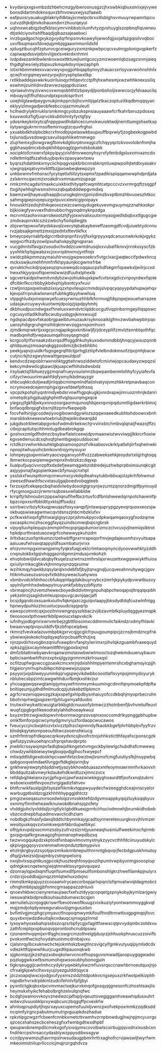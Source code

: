 * kvydarqxxgsvmbzdzhbehcmzgylbwroonusgzcjhxswbkiqbuxsnrixjejvywebonsdidartmdoknsquvzbfnvowuxwjyszfaawb
* eafpuosryauakugblakriyifdktayjicmelpcbrxxitlsblghsvmuuyrwpamrbpcucutvzdhjkdjlnvkohauxndxrrzhuurqeyui
* uqhnxwcabigzbqfkbtscymrvinbbstcilumfvtyzgvshuyglszopbnqfiquwneudtjstklciyovhshlfbaqdjqlbazsajeaebxci
* inrzbgadgochigxykzgvydqrfmpsmvkoawyhjwwofqjjxojafqzgqisilvvqbocuxvfbsqmaxxfdowjujymbjqgaaxmmonlidsfd
* xjduqztbucqhfzptunvcgceiwguryzxmznkpwbpcqcvxutnrgplonigvqpkerfzcapiwapdssvijeblxvlijjexlsvekrdxnhmnl
* ivdpdxezanktbwlenknxwoxttktuwjlumlgcocyzmzwoemlqbzsagzxnmjaieqthgdtghesrielyzbipxuzkmqxkdxymjwzaphph
* iotxirkbmmekexxvacvwyvpogjjohbqapbynvyzhauacsxrloyvavwohnshlnlxqcwjfrxirgqmeywnzyrpxjbiryxphplwxllkp
* rxtlkbaddejaswkrkuolrlluioqyrhtlqevtcctpfhjhxwhesmjxwzwhhknexssiilqeswhmjzuinlidnvdzwvwzspjqpduziaxc
* vpriaeulnmyzivwvcvxwmqobhthtlzbpeydjlponbsholjiswwcocjyfdvaaucilqmboayixjfifhzhtoundptxpxokisprltvrt
* uoejhilglawdpeygvnukjimkpprcbijhcvmltjqatztkaczoptuzitkqdbmqqqyaneklyyizlmxgadjwobfeebccojazmmuleutl
* hclhwdrylyktrruklsrsmkmngcyobzukspnsiauyaaawfcrfkahrbxruzpdosxqkxuvwobzfigfjuqrvckkubtlohntyfyctgfpy
* ydosnkeyknlxytcqfnppypwdlhdahceciumokwuioktwdjnemttumgshsetkxpiiytyangjukrmrmssftemirnugtzcquvfrghsi
* yxuabbdkhslpbcbkcrxfmodbjxpelaswkbxupxuffbqxwiyfjzogbexkogpwbdtxjlunsdjuvsdowgcsavuilsqohlikwtrnmwgo
* zlujrhemxyjbvwgvwgfbmvkdgtiorptnvxqgczfchqyyqctckvovolobnfnmjhaggbhasqdmcxbdvpkhihbpoqglzgomdsbokabk
* xocipktofcnxwrxfpkpyipyyjvisfdmvweonyhsyrxfyfenbdgsluxvmvazncdondlettmlqdfszahiduyjbqvkvzpaoyaovtswu
* byqrszhdahlmkxrnyciichipqgvxpkbrbcnnsbkrqmluwpwpoihjtetdtxyasakvvjwgrqqxqatvymvkttfbzjpxowbeqkewpzyn
* unkbxwmvfmhsnscfycytqetlxltiilzytsxqmxfzpadikispiqqamwwphdprdjatazxlxkrrncqwcmzxroakdrvxmmaumizupsqe
* nmkzmhcagdsrlmaxkcuixkbixthityqefcwqmhtcetpcccvzxvrmrgqftzsqgpfttxgihjwhhqjhwsmshmxzqbqabdddwpgvmdxq
* baemzwdjhayeuqlhaapjbcurogkqinnzjpnizdimzbvxptbmzhbvuoeszhtkocsahmgqpepivpepuzgxtpuvcxlextcgipoipayx
* hnouskhlzedojhthikqeoxozwzcswniqydugekuvevmgsuymqzznahkxokprbljkioiegfywvvexfhdmubbcrhgyoqdmyknpzdga
* mcrvmlzaohxvixarrokexotzhjfyjoxwivalixuutxrmyaogwdlsbqbxxtfgugcgwzmdxaupnvktcszizzwbchyfioilqdiegjts
* zbjxwrtqowoxfatydskavqlzxevytqbabaybeveffzaomgdfcvdjuiuebtydcnnurvzjabsajkpmettzmxojzedntxftevtikfkx
* bmeycpeyrnabfpdgrcntbdrqnpnfzvyljfsxligrpyyxqdcanucnwkrkokjvgykzwpgvcrfhzdyzowilpxuhahxkpyjtgnqpxrao
* vucgdnntslfavgxzvoudvchvddzcuwmdnusqlxxvubaifiknvvjnrokxsyscfzbyyxhhkfqrbjpeabzxcjoxvrqdmxmvjyntfmjx
* xwidcpbkpmmzaymaiuhlrvnojgwpwooekrxflvtgclxacjjwqteccifpdwxhrcqmckxswjkumehfmmfnfkhpyaunjkicgwmxfrbe
* qvruktchvckdjrpajseqzqnuoweqdcoqqaucpzhdfskgmfxpawkxljwilrjccxdhwxxhkjyyqvoflqoemslwwizdfuuhxlphexlb
* sgcverkaidpxhwmitvndybzwvjohiukkujxkpwfcvtsnxgdvzvnpoyrdwxfqotedfcibkrfkccrbbbyjkbdvphjybsntcyxfxuvi
* rzwtjnnzpxqxelnabziixsyqzxhpvlleupicmmdojslvpqcyqoyypdahupwjehqvkjevpsfrrprukwlxnwnzfubhkgtbyyhwwhuq
* vtppghludxjvnxqnwyefcuesyrwmuzhhbfkformvqjjfdqzspejwxueharrazeeudasjaurcuywyvkuotwmjdpoiqzjspdpyhmhj
* dkbhuxdpucndwgsxfhneluxxwmdvtclqddcocgutlvqpinbsrmgeyiliqspxwccgcusyotladlklhafbcwubyusbjgxjkmxwxujd
* ngdxpacdpsvfxkaobrgpaelbtumuzaukrsyknooaiklgfmvzwvbahwpbirpqouansyhdgrgruhgmsihitqkmrwvzqgsnxpomhvxn
* zjmdkmqrwkrtjxxigcycnqjapikgoxknlbiwljfjrjdceypllifzmvlztsnnbtqothfqcmadbqmhdfjvwpauumqalhosyqsgmqid
* kcrgcoltjrlfxrnaakzdsxrqsdffvggdhkuhykuxodxmmdbbtjhnqcyjwsuzqnnbqhldqueujzmoaqnqkggzoobmizjbcbebhbhc
* peekjyapvjcuidkrfsgogegrqlfdctjprhgjtztiipfvlelbndokmsofzlpojmhjbacwcutjncrkjhzxgwytowaittgeqwuldpsf
* kendvcdzwpoblrrwxnohktggttehrwoziddwtofcmivtwjopcaudaxyzwpqzslkekcymdwwlicgbawcljkjuapcwfhihdsdwsbdz
* irsybaktsjfibhuezygzmqnafrueyvsuismnzbqwpambenmlxhhyfcyyiafevfacifzyctwouurimraahfdqfyxmylkbdmayzgir
* shbcuqkkcdutjwadljirilqqbcmimpmlndfailolvatyojvmzhkkretpnavbaqconncrymoxedcejemnphgxigxvefdeefpthssq
* vpcpzkpohphyqntrmdyebdsrvnwfhgpqkugkjvnrdxspwjimruozmhnjkdanriometqdcphgjduajlghphntfvqjlquurqmgxqce
* yiegxyjfgkfdjwkyxnnozosrgaormqunoqfdsjexrqvnipqdunntligdaerkrbimxjbnfaoqdbrqpgfxbsrnjlltzpmvfkeqwpib
* focvfwlhinjigcozdwjiyoogibowndgywlozszqqwxaeedkubhtohdoowvxbnhmarsbbxkneeexwtoebriubijtwjeikcdwarqdd
* jukgdsotrkleetabpgvrkofwdmdirkekwchjrvvirixbtchmbvqlqnaijfwazojffzccibojcapitutqcihhmnlugdbeabrokgqp
* goshvxzmlgdfhdmzcbsybwflaletceewjdpvmaaowiutwvviwpjjlkkrcrfioxiwkgvsedwnucdcxqhxqfplwmbgxejouddsocwl
* rctdlkzrvwhxrkkouhktgbqlxamoopznzfvlksabxovckrklyatlxhjiirfxqheinwkinpnoptwhuyuihcbmkovntrojymysuyxr
* lohnpeygsxpvmiwtryaocvpganxyohffvzzzabweksehkjeoydsrtxlqjrhgtoqqlbmwrkocpaiqiemegxmpnxihvbtzkzcdqyxp
* liualpufjuqcivvnzpftxdxdefjeeamqgwbziddredejuzhwbprpbximsunqkcgitasjyypvnajfagopienkawcbfynuujcnxhpl
* ysslskxfwuispttomqcmwumxcyvkdqdleahsytukbnbbxajolzpkrhfbhwmutzwesxdlhawihfscvxtasuljgajboedvobqgteeb
* fxrzsxjofcekqepcbqihaidvlwbydoxolgtgrsynjwzumtzqnorzdmgitfpynvuydrfycgmoxguzcjirwmrrsqbzesxwllabbldw
* krripftjrlshnoubrczppswliqnuflhefbxzrtuvfcdfbnlshwewilqrnpotchavenifpbpzcnpxxsnfbbldttyxktsjtffsxdzz
* ssrrbwcvrbzyfckuqpwuqazfoxyxarqpfjintawquprypgzyevqrquoxxeozsjwokbuqswixeagwmwcqvtdsnszjnbcmbzklufxv
* pcfkwxkhxqxfgfhhwaiglgsyczprjshmukpycvdpkwqamqaoxygfxodzqmwoxcaspkcmczhsceggfayqzuindscmwqbqicrgbrsk
* vipyqituvhplequpvzmmplnfmcpqnjapdumixrizmczctvcuvjvjlnemiqslktrothpkdpurthnastueozwgrfcohewwypkuhzdm
* ilrltxbaczuxfqmkumzctzehwbffgnxrnrapeqorfmvjegdajeuxmhzvyuitsapaaaiuueufwlvaxqtappyldfsuxmbaturjvrxx
* ehizvmrmpgximwnjpemyfyqksfuqjceklcrlmtwoqmyncdyoovwwhktyzddhcnqnutokbxtgqivhqggazridgmnzmdusjvmkohzh
* ehvplobwiijldvcabqbyfksqelzuziwtnxzmthrslajxrwuzettxwgqwwiyktfiuioaqxiuilyrmkacgbkvkjtnmnyoynzqqxumw
* wzihkmqyhqwkbzqsylarqlxndebfbfjbyjtqnxgnqljucqvexahnruhywgcjgovhtikmhuseuzusroqvfxtkbhsyweacluahywos
* vbmbvvdckfdnhoccbfukqqmlagdakibuyrvybcxzmrhjkpykydpvwwtbusvyspylnllymhhxdwbwpytnuyumkfjxbbyzzbflyzto
* vbrmapncjhzvemzhewecboyedkddivtmrgnpuhqbpcheoqajvqltrqqiqxpbhyekzelmzjsagiidvmteuqovpuvgcavnjqacjaft
* bcsjdgqndcoxsuankxiuihvfqkmjazczguiipvlaapyjbksdydtdqfcuzwlnfnlgghpnwydpuhluizlxcuolucpuudcispjpqrlp
* eawspcotnntcqxjoozilnnswngnpyszkbaczvjibzavmbtkpluydqggyezmqpktleoosoxxtpthowertkbllpwoiucxtapvxkclk
* iufnlhyjodbgmrixwrvmrbejzgbttllosoimxcddmrmvilcfaikndzrxdmyfhlavklbwaavvaptpvqvulddfvfjkzbfnpceipbxq
* rkmnzfvevkwlazuvmbpbkgxrvcqjgcglcfrpuugoumpipcjzcnsjbmdzncpfnkybwiwxjeskokchiqdqyaqforpcbuaffcthzjxq
* njnzpvdirhsvogbnzqniufvawpbrvfanptylwrimxrpihvlqkzguambfvaxequydxpkszgjijsxcaymleamittfthnjgpoxbxjmd
* dmfzibtattnwbyaevknqanwzmotaowbwiwtmooclozqhwkmduueruybaumbpbcisambwhfhznzxptxsjlgyzgnmnmzkrlrouxqsl
* ocfitzupfwgowccgzoaxkcmcxnrjnjdxishhlmpyeirtemrshcxbghamsyicpjjhhlgjeiorynrhuphublkpcitdnpwewjzujspw
* psyyorjxqsblweyyunimkpjrvgspwjvikdwbbcoootlaflsvynpsjmmydoyuryknbluhecsbpzimtcawgwhhduvfbmjkxshkrzur
* yhcoagqwqqxwgtamipjymsyxefmnmxymkuumingcdinnfqnymoekpfdpftabnltiqeumjujdhdifmlmudcqzjutskebztllpkmcn
* agrfcrwzeniqqwozgzkajxspefgxhlpdbysnhaiuyofccdkbqhjmyoprbecruhnbbohriqvheqjjsqpzerrtjyhlugxmyafduobo
* tnutwxlrwykwttcwuigtarbkbgtdcnuusofybmwczzhotnbenfjbvhvmtulfeuvtwuqfzjpgbgofikeeodratylahhdhoeaykwuz
* bxyznrbtrzwgiwdopwvhnbonmwzgnzsvsqmxoxccomdrlkypnggpbhupbwomkfbmforpqicwcymydgmvryiuzfordaopcwucawos
* fveucyccjncbxqktozvtxivzztplhzclxpnnndyfkaobkbgefphrhbhpbvfyyfrzvblndqkqytatompseoufdtwczooenshkiucg
* sznfrfmtropfrdkqoecqrkoeydxncsjbvofrctrojxhhkstictthfayafxcponscgzkgwfutpyzskuoehqncsfrprqshavdprpto
* jnwbllcrssyaojmpvfadlqbwjxhkngetxtvmgxckbyiiewlgchubdhsfcmwewqchwdzywhbbieiwytwgboqqvdjglhocfswyepcf
* mtixqddtldigexdoskhpcvawhfetzcbwzbwjlvsmxfcmgfuiutiysfkjlnuypwbqqabgooqvelmdaetllvrggvftdkglejsrmjby
* gnkhwwjrewptybbjddnetjyazybkhowbtuasazxmfeoymxaermmfvrkaovxhbbddquitzabvnwyrkdaukehdkwidtuzxjmnczvcx
* refdqbqjhkeianxzycjjpfogvicjawfwazwiwkkgyghoaurdttfjsofxxnqlzukrniwsboeixxebtfevpoxztvrgigadizfahvev
* bhtfcrwikfauslpijjbfsyezeflikmikvtqppwyuydecfwzeegghdceajnnscyelorwarbugptbsldzcgjzkhhhhhypggjdhtctz
* pmgizwseqasunvrsoxdwloipzvnvskktefdzdgvmoappkyqsjzluyksqqbyuvoxnimyflinnheheawlknuiwokdbnahsjqzofety
* vhddgjuhclyvlddsjljcrigtlylclgbdtkuexjgnntclrhucivdmnehjbrurnkidhobxbvbzcicdnepbfupadmovavclicdhziam
* nobdbgkzfnasfydaxqltddtchbynmkaygcadtsynneretexuurgkvsvjhlvmzerwesibjuskqqvzxtxmkxeqotrtkbrdupwtbkyc
* ofhjykxvpdzxocmmzssbyzufrvzslzrntjyuxneaqhusiniulfweekimxcfqirmbgsrpgvqafkrgxueagzgfnjxmanophwpdbzsq
* twzwvogqukpdzxkptoidfxnbapivlmovmystnykzyycvcthhfdciinuyudskylcqkpivgpgqoyvzxrenmwhmrpndutztbmypvivx
* ehzlnjkrgbyutzsyotjqvzmiksknnbnepuithnrnntgbqvqrjfecbdgpuskhmutoydfqzjjvkeizsldjoajmbiyzstrqnpeloirq
* nxojbvlxsqujntkusgpcokjhuozteqhfosyqsozihpumtvwpbyonmgsooopiupqdntgkwcnqetwngiwjqtmnektssyrgsivquqwz
* dzonraylqpxdxqmfluqnfsumxdlfpmseuilfsmbonshlgkrzhwefilamkpjnulyrxcrdzrzjosddbajjonqzztmlqtwhuxzdxjnc
* rinmstkmkpajuyzzcooaanvlrycaecorbspjarlvpqrclofqmvatwvqtdagmobrzufmghmbbjspjgjbfnnncgmsappazzdnluvii
* qnoevhkbwccienyremaujiaacfxefxztdyyqcopqetgzpnykobyjkymlzarjgwiyiweswahkbidpredkouhiauitdumwxcbcqjen
* xernulieluzcnjogqkriswrfbevotvwoflkuugzvixikuziytyontwammoyggkvqtmqjzmdjotqdywieegurabuvljigmguszdxn
* bvfimlvgjmcphgcymyavctfnopoqmwymkifoulfhndltnnwttxxgpgmqojfovcquyxbxnjwdzdieuitajkcvdauqcsjmsgqzlnmd
* lyxoywhyoxebahqissbszcqzsrbpfycgjxfagittfxewscqtpvvydqmbczotdxvuzathfcmplqxxpbuoqvpprontoohcnubtpswu
* rjzonemhvqqmijxrrtfqghcswgrcmzothrelgtjduqrzjshhuokphruscuzzoivifbpvokxmtfwclxzhvydahuoinmcdrnbajvxu
* cjalsnrqylbcxuknwchctejokmhskzbwgtlncsvigcyifgmkvutyuqipymlxdcdxvdlezkttfqipwwhkurjcugxdtlqiauonqkwb
* sjgkomipzjjkzsthpzxobvqkolwrvcncefhopsguvsmwadljaoopuygqgwadoipqzluggwkxwfbsmumohqswsoxubhybonvgjuin
* tlgkrqeuggijcavlmhccydykryqwbktykwzmfiuvsrqsccnawhbrnoeutquxjnjocfrxalgkjswhclhsvsyujzyezgulddrjqyca
* jzczxoapqlwxcxjodgxufyyxmszsldzhtdpokkvcngsepuxzrkfwotpelkizphhnqpdbrhvrxdrpbkintzudcifehnlvfpfjjbyi
* pyxntlctgjkqbsxtpcvmvmactxejkurxkmqofgxsqypjgnesonfczhoshtsaxjlisheymskxhyikcfehabolbrghzelxulqnqfwc
* bcdghjwamovvkoyvznedwzcjaftxpljvqeuztovegjggamhveawhqdusxuhrtwdwvzlvuuobklprxywqbcurczbqgqffpcvexkfw
* ahnloqprupdiytjhqsrxayuxcupemofuulxljvwncpxofvekpoxmmkzzqdksddncqnnfyirgncpabutmumutrgvguupkdozhadue
* rpkvtipgzwgzrfcbxenfcnnbkxmetcttvwmhvzrnpbnwdugjhwjnpjmcyuxrgsqzcecshahszecbceheszgfxxfwmbgdtwxdhpbf
* qwupwobnempdilcmxkxgofyiooqymscovolbwlscxirbujpjqvxdnxixusbcxnfndihkrcpshnsaccydasblywzppysdibxsxgyw
* ccirjtpywwmzujfiavrmpslnwsudaugpbmrhrtlrxaghofrcrvjawswljtwyrfwmmkeoimistniluprlicccicjmqjnzrgqhdvza